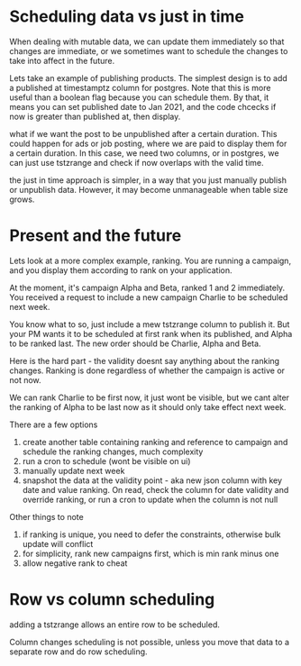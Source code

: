 # Scheduling data vs just in time

When dealing with mutable data, we can update them immediately so that changes are immediate, or we sometimes want to schedule the changes to take into affect in the future.


Lets take an example of publishing products. The simplest design is to add a published at timestamptz column for postgres. Note that this is more useful than a boolean flag because you can schedule them. By that, it means you can set published date to Jan 2021, and the code chcecks if now is greater than published at, then display.

what if we want the post to be unpublished after a certain duration. This could happen for ads or job posting, where we are paid to display them for a certain duration. In this case, we need two columns, or in postgres, we can just use tstzrange and check if now overlaps with the valid time.


the just in time approach is simpler, in a way that you just manually publish or unpublish data. However, it may become unmanageable when table size grows.


# Present and the future

Lets look at a more complex example, ranking. You are running a campaign, and you display them according to rank on your application. 

At the moment, it's campaign Alpha and Beta, ranked 1 and 2 immediately. You received a request to include a new campaign Charlie to be scheduled next week.

You know what to so, just include a mew tstzrange column to publish it. But your PM wants it to be scheduled at first rank when its published, and Alpha to be ranked last. The new order should be Charlie, Alpha and Beta.

Here is the hard part - the validity doesnt say anything about the ranking changes. Ranking is done regardless of whether the campaign is active or not now.

We can rank Charlie to be first now, it just wont be visible, but we cant alter the ranking of Alpha to be last now as it should only take effect next week.

There are a few options
1. create another table containing ranking and reference to campaign and schedule the ranking changes, much complexity
2. run a cron to schedule (wont be visible on ui)
3. manually update next week
4. snapshot the data at the validity point - aka new json column with key date and value ranking. On read, check the column for date validity and override ranking, or run a cron to update when the column is not null

Other things to note
1. if ranking is unique, you need to defer the constraints, otherwise bulk update will conflict
2. for simplicity, rank new campaigns first, which is min rank minus one
3. allow negative rank to cheat 


# Row vs column scheduling

adding a tstzrange allows an entire row to be scheduled.

Column changes scheduling is not possible, unless you move that data to a separate row and do row scheduling.

